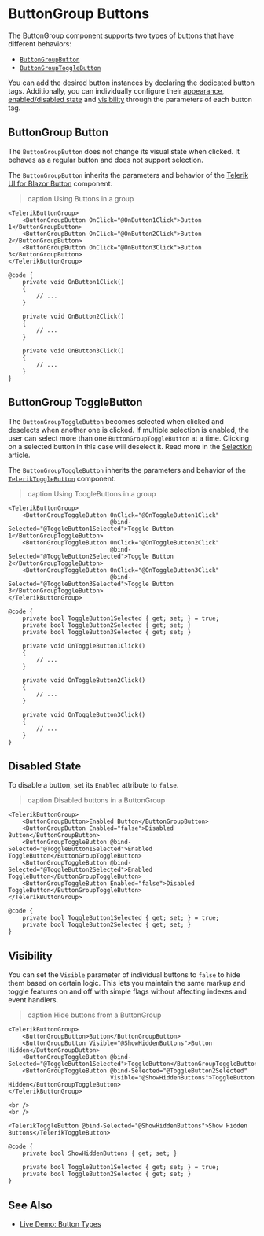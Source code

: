 
# ButtonGroup Buttons

The ButtonGroup component supports two types of buttons that have different behaviors:

* [`ButtonGroupButton`](#buttongroup-button)
* [`ButtonGroupToggleButton`](#buttongroup-togglebutton)

You can add the desired button instances by declaring the dedicated button tags. Additionally, you can individually configure their [appearance](slug:buttongroup-appearance), [enabled/disabled state](#disabled-state) and [visibility](#visibility) through the parameters of each button tag.

## ButtonGroup Button

The `ButtonGroupButton` does not change its visual state when clicked. It behaves as a regular button and does not support selection.

The `ButtonGroupButton` inherits the parameters and behavior of the [Telerik UI for Blazor Button](slug:components/button/overview) component.

>caption Using Buttons in a group

````RAZOR
<TelerikButtonGroup>
    <ButtonGroupButton OnClick="@OnButton1Click">Button 1</ButtonGroupButton>
    <ButtonGroupButton OnClick="@OnButton2Click">Button 2</ButtonGroupButton>
    <ButtonGroupButton OnClick="@OnButton3Click">Button 3</ButtonGroupButton>
</TelerikButtonGroup>

@code {
    private void OnButton1Click()
    {
        // ...
    }

    private void OnButton2Click()
    {
        // ...
    }

    private void OnButton3Click()
    {
        // ...
    }
}
````

## ButtonGroup ToggleButton

The `ButtonGroupToggleButton` becomes selected when clicked and deselects when another one is clicked. If multiple selection is enabled, the user can select more than one `ButtonGroupToggleButton` at a time. Clicking on a selected button in this case will deselect it. Read more in the [Selection](slug:buttongroup-selection) article.

The `ButtonGroupToggleButton` inherits the parameters and behavior of the [`TelerikToggleButton`](slug:togglebutton-overview) component.

>caption Using ToogleButtons in a group

````RAZOR
<TelerikButtonGroup>
    <ButtonGroupToggleButton OnClick="@OnToggleButton1Click"
                             @bind-Selected="@ToggleButton1Selected">Toggle Button 1</ButtonGroupToggleButton>
    <ButtonGroupToggleButton OnClick="@OnToggleButton2Click"
                             @bind-Selected="@ToggleButton2Selected">Toggle Button 2</ButtonGroupToggleButton>
    <ButtonGroupToggleButton OnClick="@OnToggleButton3Click"
                             @bind-Selected="@ToggleButton3Selected">Toggle Button 3</ButtonGroupToggleButton>
</TelerikButtonGroup>

@code {
    private bool ToggleButton1Selected { get; set; } = true;
    private bool ToggleButton2Selected { get; set; }
    private bool ToggleButton3Selected { get; set; }

    private void OnToggleButton1Click()
    {
        // ...
    }

    private void OnToggleButton2Click()
    {
        // ...
    }

    private void OnToggleButton3Click()
    {
        // ...
    }
}
````

## Disabled State

To disable a button, set its `Enabled` attribute to `false`.

>caption Disabled buttons in a ButtonGroup

````RAZOR
<TelerikButtonGroup>
    <ButtonGroupButton>Enabled Button</ButtonGroupButton>
    <ButtonGroupButton Enabled="false">Disabled Button</ButtonGroupButton>
    <ButtonGroupToggleButton @bind-Selected="@ToggleButton1Selected">Enabled ToggleButton</ButtonGroupToggleButton>
    <ButtonGroupToggleButton @bind-Selected="@ToggleButton2Selected">Enabled ToggleButton</ButtonGroupToggleButton>
    <ButtonGroupToggleButton Enabled="false">Disabled ToggleButton</ButtonGroupToggleButton>
</TelerikButtonGroup>

@code {
    private bool ToggleButton1Selected { get; set; } = true;
    private bool ToggleButton2Selected { get; set; }
}
````

## Visibility

You can set the `Visible` parameter of individual buttons to `false` to hide them based on certain logic. This lets you maintain the same markup and toggle features on and off with simple flags without affecting indexes and event handlers.

>caption Hide buttons from a ButtonGroup

````RAZOR
<TelerikButtonGroup>
    <ButtonGroupButton>Button</ButtonGroupButton>
    <ButtonGroupButton Visible="@ShowHiddenButtons">Button Hidden</ButtonGroupButton>
    <ButtonGroupToggleButton @bind-Selected="@ToggleButton1Selected">ToggleButton</ButtonGroupToggleButton>
    <ButtonGroupToggleButton @bind-Selected="@ToggleButton2Selected"
                             Visible="@ShowHiddenButtons">ToggleButton Hidden</ButtonGroupToggleButton>
</TelerikButtonGroup>

<br />
<br />

<TelerikToggleButton @bind-Selected="@ShowHiddenButtons">Show Hidden Buttons</TelerikToggleButton>

@code {
    private bool ShowHiddenButtons { get; set; }

    private bool ToggleButton1Selected { get; set; } = true;
    private bool ToggleButton2Selected { get; set; }
}
````

## See Also

* [Live Demo: Button Types](https://demos.telerik.com/blazor-ui/buttongroup/button-types)
